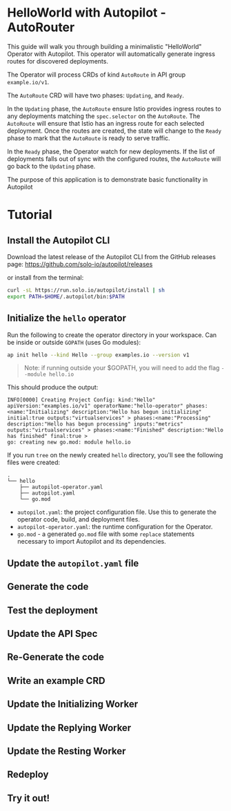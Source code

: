 # HelloWorld with Autopilot - AutoRouter

This guide will walk you through building a minimalistic "HelloWorld" Operator with Autopilot. 
This operator will automatically generate ingress routes for discovered deployments.

The Operator will process CRDs of kind `AutoRoute` in API group `example.io/v1`.

The `AutoRoute` CRD will have two phases: `Updating`, and `Ready`.

In the `Updating` phase, the `AutoRoute` ensure Istio provides ingress routes to any deployments matching the `spec.selector` on the `AutoRoute`. 
 The `AutoRoute` will ensure that Istio has an ingress route for each selected deployment. Once the routes are created, the 
 state will change to the `Ready` phase to mark that the `AutoRoute` is ready to serve traffic.

In the `Ready` phase, the Operator watch for new deployments. If the list of deployments falls out of sync with the configured routes,
the `AutoRoute` will go back to the `Updating` phase.

The purpose of this application is to demonstrate basic functionality in Autopilot 

# Tutorial

## Install the Autopilot CLI

Download the latest release of the Autopilot CLI from the GitHub releases page: https://github.com/solo-io/autopilot/releases

or install from the terminal:

```bash
curl -sL https://run.solo.io/autopilot/install | sh
export PATH=$HOME/.autopilot/bin:$PATH
```

## Initialize the `hello` operator

Run the following to create the operator directory in your workspace. Can be inside or outside `GOPATH` (uses Go modules):

```bash
ap init hello --kind Hello --group examples.io --version v1
```

> Note: if running outside your $GOPATH, you will need to add the flag
> `--module hello.io` 

This should produce the output:

```
INFO[0000] Creating Project Config: kind:"Hello" apiVersion:"examples.io/v1" operatorName:"hello-operator" phases:<name:"Initializing" description:"Hello has begun initializing" initial:true outputs:"virtualservices" > phases:<name:"Processing" description:"Hello has begun processing" inputs:"metrics" outputs:"virtualservices" > phases:<name:"Finished" description:"Hello has finished" final:true >
go: creating new go.mod: module hello.io
```

If you run `tree` on the newly created `hello` directory, you'll see the following files were created:

```
.
└── hello
    ├── autopilot-operator.yaml
    ├── autopilot.yaml
    └── go.mod
``` 

* `autopilot.yaml`: the project configuration file. Use this to generate the operator code, build, and deployment files.
* `autopilot-operator.yaml`: the runtime configuration for the Operator.
* `go.mod` - a generated `go.mod` file with some `replace` statements necessary to import Autopilot and its dependencies.


## Update the `autopilot.yaml` file



## Generate the code
## Test the deployment
## Update the API Spec
## Re-Generate the code
## Write an example CRD
## Update the Initializing Worker
## Update the Replying Worker
## Update the Resting Worker
## Redeploy
## Try it out!

